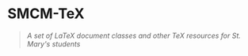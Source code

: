 SMCM-TeX
========
> *A set of LaTeX document classes and other TeX resources for St. Mary's students*


